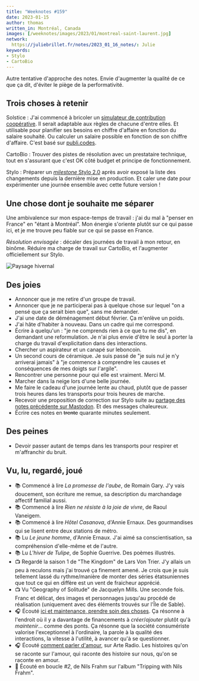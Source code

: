 ```yaml
---
title: "Weeknotes #159"
date: 2023-01-15
author: thomas
written_in: Montréal, Canada
images: [/weeknotes/images/2023/01/montreal-saint-laurent.jpg]
network:
  https://juliebrillet.fr/notes/2023_01_16_notes/: Julie
keywords:
- Stylo
- CartoBio
---
```


Autre tentative d'approche des notes. Envie d'augmenter la qualité de ce que ça dit, d'éviter le piège de la performativité.

<!--more-->

## Trois choses à retenir

Solstice
: J'ai commencé à bricoler un [simulateur de contribution coopérative][simulateur]. Il serait adaptable aux règles de chacune d'entre elles. Et utilisable pour planifier ses besoins en chiffre d'affaire en fonction du salaire souhaité. Ou calculer un salaire possible en fonction de son chiffre d'affaire. C'est basé sur [publi.codes].

CartoBio
: Trouver des pistes de résolution avec un prestataire technique, tout en s'assurant que c'est OK côté budget et principe de fonctionnement.

Stylo
: Préparer un [_milestone_ Stylo 2.0](https://github.com/EcrituresNumeriques/stylo/milestone/1) après avoir exposé la liste des changements depuis la dernière mise en production. Et caler une date pour expérimenter une journée ensemble avec cette future version !

## Une chose dont je souhaite me séparer

Une ambivalence sur mon espace-temps de travail : j'ai du mal à "penser en France" en "étant à Montréal". Mon énergie s'oriente plutôt sur ce qui passe ici, et je me trouve peu fiable sur ce qui se passe en France.

_Résolution envisagée_ : décaler des journées de travail à mon retour, en binôme. Réduire ma charge de travail sur CartoBio, et l'augmenter officiellement sur Stylo.

![Paysage hivernal](/weeknotes/images/2023/01/montreal-saint-laurent.jpg "En marche vers une session de travail (Janvier 2023)")

## Des joies

- Annoncer que je me retire d'un groupe de travail.
- Annoncer que je ne participerai pas à quelque chose sur lequel "on a pensé que ça serait bien que", sans me demander.
- J'ai une date de déménagement début février. Ça m'enlève un poids.
- J'ai hâte d'habiter à nouveau. Dans un cadre qui me correspond.
- Écrire à quelqu'un : "je ne comprends rien à ce que tu me dis", en demandant une reformulation. Je n'ai plus envie d'être le seul à porter la charge du travail d'explicitation dans des interactions.
- Chercher un aspirateur et un canapé sur leboncoin.
- Un second cours de céramique. Je suis passé de "je suis nul je n'y arriverai jamais" à "je commence à comprendre les causes et conséquences de mes doigts sur l'argile".
- Rencontrer une personne pour qui elle est vraiment. Merci M.
- Marcher dans la neige lors d'une belle journée.
- Me faire le cadeau d'une journée lente au chaud, plutôt que de passer trois heures dans les transports pour trois heures de marche.
- Recevoir une proposition de correction sur Stylo suite au [partage des notes précédente sur Mastodon](https://diaspodon.fr/@thom4/109662477483027894). Et des messages chaleureux.
- Écrire ces notes en ~~trente~~ quarante minutes seulement.

## Des peines

- Devoir passer autant de temps dans les transports pour respirer et m'affranchir du bruit.

## Vu, lu, regardé, joué

- 📚 Commencé à lire _La promesse de l'aube_, de Romain Gary. J'y vais doucement, son écriture me remue, sa description du marchandage affectif familial aussi.
- 📚 Commencé à lire _Rien ne résiste à la joie de vivre_, de Raoul Vaneigem.
- 📚 Commencé à lire _Hôtel Casanova_, d'Annie Ernaux. Des gourmandises qui se lisent entre deux stations de métro.
- 📚 Lu _Le jeune homme_, d'Annie Ernaux. J'ai aimé sa conscientisation, sa compréhension d'elle-même et de l'autre.
- 📚 Lu _L'hiver de Tulipe_, de Sophie Guerrive. Des poèmes illustrés.
- 📺 Regardé la saison 1 de "The Kingdom" de Lars Von Trier. J'y allais un peu à reculons mais j'ai trouvé ça finement amené. Je crois que je suis tellement lassé du rythme/manière de monter des séries étatsuniennes que tout ce qui en diffère est un vent de fraicheur apprécié.
- 📺 Vu "Geography of Solitude" de Jacquelyn Mills. Une seconde fois. Franc et délicat, des images et personnages jusqu'au procédé de réalisation (uniquement avec des éléments trouvés sur l'Île de Sable).
- 🎧 Écouté [ici et maintenance, prendre soin des choses](https://www.radiofrance.fr/franceculture/podcasts/la-suite-dans-les-idees/ici-et-maintenance-prendre-soin-des-choses-9643571). Ça résonne à l'endroit où il y a davantage de financements à _créer_/_ajouter_ plutôt qu'à _maintenir_… comme des ponts. Ça résonne que la société consumériste valorise l'exceptionnel à l'ordinaire, la parole à la qualité des interactions, la vitesse à l'utilité, à avancer qu'à se questionner.
- 🎧 Écouté [comment parler d'amour](https://www.arteradio.com/son/61675708/comment_parler_d_amour), sur Arte Radio. Les histoires qu'on se raconte sur l'amour, qui raconte des histoire sur nous, qu'on se raconte en amour.
- 🎵 Écouté en boucle _#2_, de Nils Frahm sur l'album "Tripping with Nils Frahm".

[simulateur]: http://agora.les-cae.coop/t/simulateur-de-contributions-cae/693/4
[publi.codes]: https://publi.codes/
